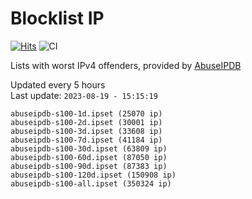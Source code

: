 # Blocklist IP

[![Hits](https://hits.seeyoufarm.com/api/count/incr/badge.svg?url=https%3A%2F%2Fgithub.com%2Fborestad%2Fblocklist-ip%2F&count_bg=%2379C83D&title_bg=%23555555&icon=&icon_color=%23E7E7E7&title=hits&edge_flat=false)](https://hits.seeyoufarm.com)  ![CI](https://img.shields.io/github/workflow/status/borestad/blocklist-ip/CI?style=flat-square)

Lists with worst IPv4 offenders, provided by [AbuseIPDB](https://www.abuseipdb.com/)

<!-- FOOTER-PLACEHOLDER -->
Updated every 5 hours<br>
Last update: `2023-08-19 - 15:15:19`
```
abuseipdb-s100-1d.ipset (25070 ip)
abuseipdb-s100-2d.ipset (30001 ip)
abuseipdb-s100-3d.ipset (33608 ip)
abuseipdb-s100-7d.ipset (41184 ip)
abuseipdb-s100-30d.ipset (63809 ip)
abuseipdb-s100-60d.ipset (87050 ip)
abuseipdb-s100-90d.ipset (87383 ip)
abuseipdb-s100-120d.ipset (150908 ip)
abuseipdb-s100-all.ipset (350324 ip)
```
